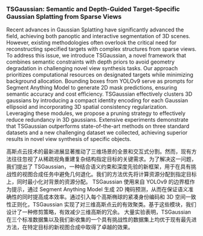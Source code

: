 ### TSGaussian: Semantic and Depth-Guided Target-Specific Gaussian Splatting from Sparse Views

Recent advances in Gaussian Splatting have significantly advanced the field, achieving both panoptic and interactive segmentation of 3D scenes. However, existing methodologies often overlook the critical need for reconstructing specified targets with complex structures from sparse views. To address this issue, we introduce TSGaussian, a novel framework that combines semantic constraints with depth priors to avoid geometry degradation in challenging novel view synthesis tasks. Our approach prioritizes computational resources on designated targets while minimizing background allocation. Bounding boxes from YOLOv9 serve as prompts for Segment Anything Model to generate 2D mask predictions, ensuring semantic accuracy and cost efficiency. TSGaussian effectively clusters 3D gaussians by introducing a compact identity encoding for each Gaussian ellipsoid and incorporating 3D spatial consistency regularization. Leveraging these modules, we propose a pruning strategy to effectively reduce redundancy in 3D gaussians. Extensive experiments demonstrate that TSGaussian outperforms state-of-the-art methods on three standard datasets and a new challenging dataset we collected, achieving superior results in novel view synthesis of specific objects.

高斯点云技术的最新进展显著推动了三维场景的全景和交互式分割。然而，现有方法往往忽视了从稀疏视角重建复杂结构指定目标的关键需求。为了解决这一问题，我们提出了 TSGaussian，一种结合语义约束和深度先验的新框架，用于在具有挑战性的视图合成任务中避免几何退化。我们的方法优先将计算资源分配到指定目标上，同时最小化对背景的资源分配。
TSGaussian 使用来自 YOLOv9 的边界框作为提示，通过 Segment Anything Model 生成 2D 掩码预测，从而在保证语义准确性的同时提高成本效率。通过引入每个高斯椭球的紧凑身份编码和 3D 空间一致性正则化，TSGaussian 实现了对三维高斯点云的有效聚类。基于这些模块，我们设计了一种修剪策略，有效减少三维高斯的冗余。
大量实验表明，TSGaussian 在三个标准数据集以及我们新收集的一个具有挑战性的数据集上均优于现有最先进方法，在特定目标的新视图合成中取得了卓越的效果。
